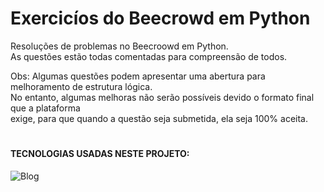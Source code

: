 # Exercicíos do Beecrowd em Python
Resoluções de problemas no Beecroowd em Python.<br>
As questões estão todas comentadas para compreensão de todos.

Obs: Algumas questões podem apresentar uma abertura para melhoramento de estrutura lógica.<br>
No entanto, algumas melhoras não serão possíveis devido o formato final que a plataforma<br>
exige, para que quando a questão seja submetida, ela seja 100% aceita.
#
#### TECNOLOGIAS USADAS NESTE PROJETO:
![Blog](https://img.shields.io/badge/Python-3776AB?style=for-the-badge&logo=python&logoColor=white)
